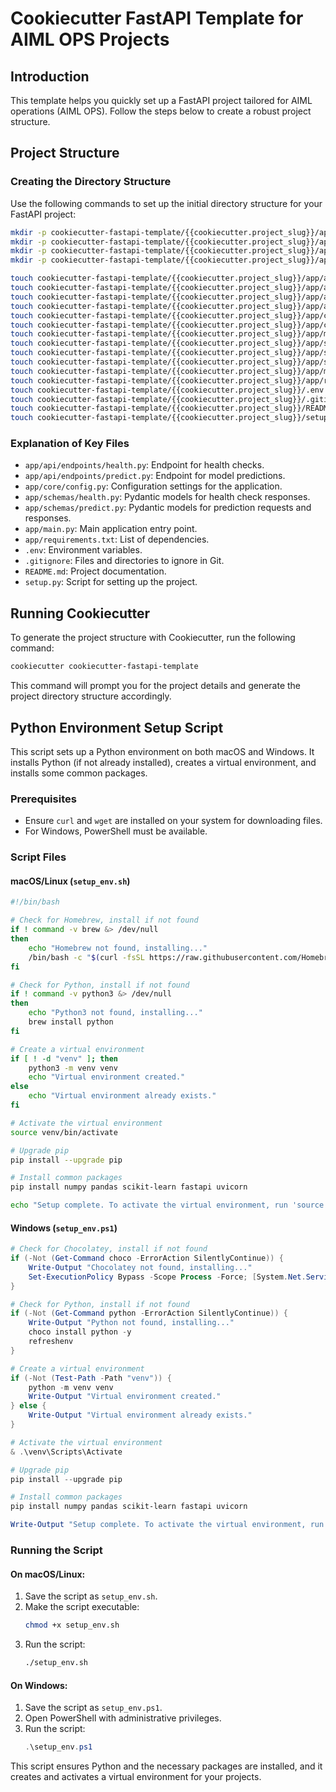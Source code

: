 # Cookiecutter FastAPI Template for AIML OPS Projects

## Introduction

This template helps you quickly set up a FastAPI project tailored for AIML operations (AIML OPS). Follow the steps below to create a robust project structure.

## Project Structure

### Creating the Directory Structure

Use the following commands to set up the initial directory structure for your FastAPI project:

```bash
mkdir -p cookiecutter-fastapi-template/{{cookiecutter.project_slug}}/app/api/endpoints
mkdir -p cookiecutter-fastapi-template/{{cookiecutter.project_slug}}/app/core
mkdir -p cookiecutter-fastapi-template/{{cookiecutter.project_slug}}/app/models
mkdir -p cookiecutter-fastapi-template/{{cookiecutter.project_slug}}/app/schemas

touch cookiecutter-fastapi-template/{{cookiecutter.project_slug}}/app/api/__init__.py
touch cookiecutter-fastapi-template/{{cookiecutter.project_slug}}/app/api/endpoints/__init__.py
touch cookiecutter-fastapi-template/{{cookiecutter.project_slug}}/app/api/endpoints/health.py
touch cookiecutter-fastapi-template/{{cookiecutter.project_slug}}/app/api/endpoints/predict.py
touch cookiecutter-fastapi-template/{{cookiecutter.project_slug}}/app/core/__init__.py
touch cookiecutter-fastapi-template/{{cookiecutter.project_slug}}/app/core/config.py
touch cookiecutter-fastapi-template/{{cookiecutter.project_slug}}/app/models/__init__.py
touch cookiecutter-fastapi-template/{{cookiecutter.project_slug}}/app/schemas/__init__.py
touch cookiecutter-fastapi-template/{{cookiecutter.project_slug}}/app/schemas/health.py
touch cookiecutter-fastapi-template/{{cookiecutter.project_slug}}/app/schemas/predict.py
touch cookiecutter-fastapi-template/{{cookiecutter.project_slug}}/app/main.py
touch cookiecutter-fastapi-template/{{cookiecutter.project_slug}}/app/requirements.txt
touch cookiecutter-fastapi-template/{{cookiecutter.project_slug}}/.env
touch cookiecutter-fastapi-template/{{cookiecutter.project_slug}}/.gitignore
touch cookiecutter-fastapi-template/{{cookiecutter.project_slug}}/README.md
touch cookiecutter-fastapi-template/{{cookiecutter.project_slug}}/setup.py
```

### Explanation of Key Files

- `app/api/endpoints/health.py`: Endpoint for health checks.
- `app/api/endpoints/predict.py`: Endpoint for model predictions.
- `app/core/config.py`: Configuration settings for the application.
- `app/schemas/health.py`: Pydantic models for health check responses.
- `app/schemas/predict.py`: Pydantic models for prediction requests and responses.
- `app/main.py`: Main application entry point.
- `app/requirements.txt`: List of dependencies.
- `.env`: Environment variables.
- `.gitignore`: Files and directories to ignore in Git.
- `README.md`: Project documentation.
- `setup.py`: Script for setting up the project.

## Running Cookiecutter

To generate the project structure with Cookiecutter, run the following command:

```bash
cookiecutter cookiecutter-fastapi-template
```

This command will prompt you for the project details and generate the project directory structure accordingly.

## Python Environment Setup Script

This script sets up a Python environment on both macOS and Windows. It installs Python (if not already installed), creates a virtual environment, and installs some common packages.

### Prerequisites

- Ensure `curl` and `wget` are installed on your system for downloading files.
- For Windows, PowerShell must be available.

### Script Files

#### macOS/Linux (`setup_env.sh`)

```bash
#!/bin/bash

# Check for Homebrew, install if not found
if ! command -v brew &> /dev/null
then
    echo "Homebrew not found, installing..."
    /bin/bash -c "$(curl -fsSL https://raw.githubusercontent.com/Homebrew/install/HEAD/install.sh)"
fi

# Check for Python, install if not found
if ! command -v python3 &> /dev/null
then
    echo "Python3 not found, installing..."
    brew install python
fi

# Create a virtual environment
if [ ! -d "venv" ]; then
    python3 -m venv venv
    echo "Virtual environment created."
else
    echo "Virtual environment already exists."
fi

# Activate the virtual environment
source venv/bin/activate

# Upgrade pip
pip install --upgrade pip

# Install common packages
pip install numpy pandas scikit-learn fastapi uvicorn

echo "Setup complete. To activate the virtual environment, run 'source venv/bin/activate'."
```

#### Windows (`setup_env.ps1`)

```powershell
# Check for Chocolatey, install if not found
if (-Not (Get-Command choco -ErrorAction SilentlyContinue)) {
    Write-Output "Chocolatey not found, installing..."
    Set-ExecutionPolicy Bypass -Scope Process -Force; [System.Net.ServicePointManager]::SecurityProtocol = [System.Net.ServicePointManager]::SecurityProtocol -bor 3072; iex ((New-Object System.Net.WebClient).DownloadString('https://community.chocolatey.org/install.ps1'))
}

# Check for Python, install if not found
if (-Not (Get-Command python -ErrorAction SilentlyContinue)) {
    Write-Output "Python not found, installing..."
    choco install python -y
    refreshenv
}

# Create a virtual environment
if (-Not (Test-Path -Path "venv")) {
    python -m venv venv
    Write-Output "Virtual environment created."
} else {
    Write-Output "Virtual environment already exists."
}

# Activate the virtual environment
& .\venv\Scripts\Activate

# Upgrade pip
pip install --upgrade pip

# Install common packages
pip install numpy pandas scikit-learn fastapi uvicorn

Write-Output "Setup complete. To activate the virtual environment, run '.\venv\Scripts\Activate'."
```

### Running the Script

#### On macOS/Linux:
1. Save the script as `setup_env.sh`.
2. Make the script executable:
   ```bash
   chmod +x setup_env.sh
   ```
3. Run the script:
   ```bash
   ./setup_env.sh
   ```

#### On Windows:
1. Save the script as `setup_env.ps1`.
2. Open PowerShell with administrative privileges.
3. Run the script:
   ```powershell
   .\setup_env.ps1
   ```

This script ensures Python and the necessary packages are installed, and it creates and activates a virtual environment for your projects.